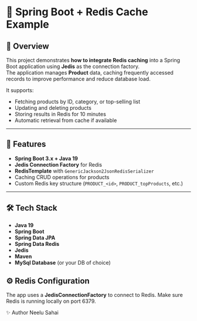# 🛒 Spring Boot + Redis Cache Example

## 📌 Overview
This project demonstrates **how to integrate Redis caching** into a Spring Boot application using **Jedis** as the connection factory.  
The application manages **Product** data, caching frequently accessed records to improve performance and reduce database load.
 
It supports:
- Fetching products by ID, category, or top-selling list
- Updating and deleting products
- Storing results in Redis for 10 minutes
- Automatic retrieval from cache if available

---

## 🚀 Features
- **Spring Boot 3.x + Java 19**
- **Jedis Connection Factory** for Redis
- **RedisTemplate** with `GenericJackson2JsonRedisSerializer`
- Caching CRUD operations for products
- Custom Redis key structure (`PRODUCT_<id>`, `PRODUCT_topProducts`, etc.)

---

## 🛠 Tech Stack
- **Java 19**
- **Spring Boot**
- **Spring Data JPA**
- **Spring Data Redis**
- **Jedis**
- **Maven**
- **MySql Database** (or your DB of choice)


## ⚙️ Redis Configuration
The app uses a **JedisConnectionFactory** to connect to Redis.
Make sure Redis is running locally on port 6379.

✨ Author
Neelu Sahai

